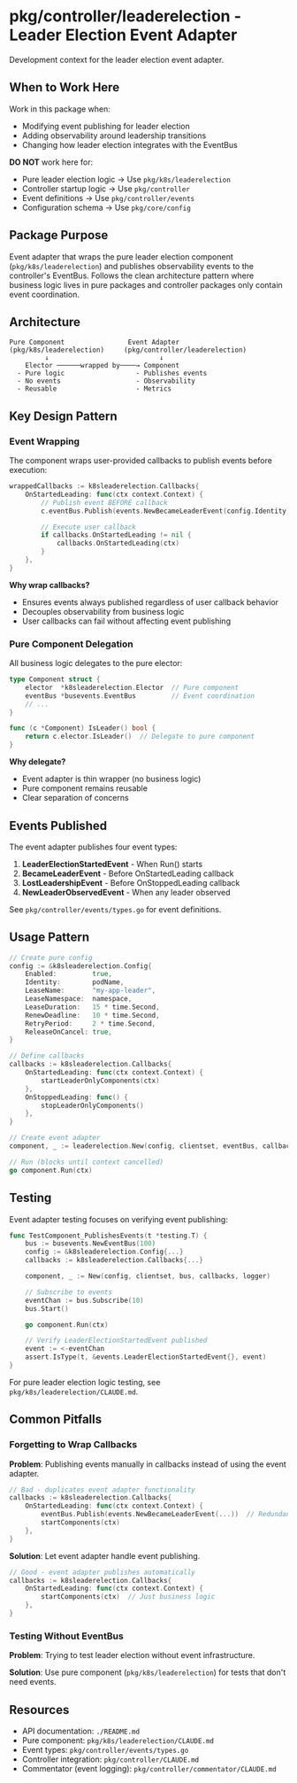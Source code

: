 # pkg/controller/leaderelection - Leader Election Event Adapter

Development context for the leader election event adapter.

## When to Work Here

Work in this package when:
- Modifying event publishing for leader election
- Adding observability around leadership transitions
- Changing how leader election integrates with the EventBus

**DO NOT** work here for:
- Pure leader election logic → Use `pkg/k8s/leaderelection`
- Controller startup logic → Use `pkg/controller`
- Event definitions → Use `pkg/controller/events`
- Configuration schema → Use `pkg/core/config`

## Package Purpose

Event adapter that wraps the pure leader election component (`pkg/k8s/leaderelection`) and publishes observability events to the controller's EventBus. Follows the clean architecture pattern where business logic lives in pure packages and controller packages only contain event coordination.

## Architecture

```
Pure Component                Event Adapter
(pkg/k8s/leaderelection)     (pkg/controller/leaderelection)
         ↓                            ↓
    Elector ──────wrapped by────→ Component
  - Pure logic                  - Publishes events
  - No events                   - Observability
  - Reusable                    - Metrics
```

## Key Design Pattern

### Event Wrapping

The component wraps user-provided callbacks to publish events before execution:

```go
wrappedCallbacks := k8sleaderelection.Callbacks{
    OnStartedLeading: func(ctx context.Context) {
        // Publish event BEFORE callback
        c.eventBus.Publish(events.NewBecameLeaderEvent(config.Identity))

        // Execute user callback
        if callbacks.OnStartedLeading != nil {
            callbacks.OnStartedLeading(ctx)
        }
    },
}
```

**Why wrap callbacks?**
- Ensures events always published regardless of user callback behavior
- Decouples observability from business logic
- User callbacks can fail without affecting event publishing

### Pure Component Delegation

All business logic delegates to the pure elector:

```go
type Component struct {
    elector  *k8sleaderelection.Elector  // Pure component
    eventBus *busevents.EventBus         // Event coordination
    // ...
}

func (c *Component) IsLeader() bool {
    return c.elector.IsLeader()  // Delegate to pure component
}
```

**Why delegate?**
- Event adapter is thin wrapper (no business logic)
- Pure component remains reusable
- Clear separation of concerns

## Events Published

The event adapter publishes four event types:

1. **LeaderElectionStartedEvent** - When Run() starts
2. **BecameLeaderEvent** - Before OnStartedLeading callback
3. **LostLeadershipEvent** - Before OnStoppedLeading callback
4. **NewLeaderObservedEvent** - When any leader observed

See `pkg/controller/events/types.go` for event definitions.

## Usage Pattern

```go
// Create pure config
config := &k8sleaderelection.Config{
    Enabled:         true,
    Identity:        podName,
    LeaseName:       "my-app-leader",
    LeaseNamespace:  namespace,
    LeaseDuration:   15 * time.Second,
    RenewDeadline:   10 * time.Second,
    RetryPeriod:     2 * time.Second,
    ReleaseOnCancel: true,
}

// Define callbacks
callbacks := k8sleaderelection.Callbacks{
    OnStartedLeading: func(ctx context.Context) {
        startLeaderOnlyComponents(ctx)
    },
    OnStoppedLeading: func() {
        stopLeaderOnlyComponents()
    },
}

// Create event adapter
component, _ := leaderelection.New(config, clientset, eventBus, callbacks, logger)

// Run (blocks until context cancelled)
go component.Run(ctx)
```

## Testing

Event adapter testing focuses on verifying event publishing:

```go
func TestComponent_PublishesEvents(t *testing.T) {
    bus := busevents.NewEventBus(100)
    config := &k8sleaderelection.Config{...}
    callbacks := k8sleaderelection.Callbacks{...}

    component, _ := New(config, clientset, bus, callbacks, logger)

    // Subscribe to events
    eventChan := bus.Subscribe(10)
    bus.Start()

    go component.Run(ctx)

    // Verify LeaderElectionStartedEvent published
    event := <-eventChan
    assert.IsType(t, &events.LeaderElectionStartedEvent{}, event)
}
```

For pure leader election logic testing, see `pkg/k8s/leaderelection/CLAUDE.md`.

## Common Pitfalls

### Forgetting to Wrap Callbacks

**Problem**: Publishing events manually in callbacks instead of using the event adapter.

```go
// Bad - duplicates event adapter functionality
callbacks := k8sleaderelection.Callbacks{
    OnStartedLeading: func(ctx context.Context) {
        eventBus.Publish(events.NewBecameLeaderEvent(...))  // Redundant!
        startComponents(ctx)
    },
}
```

**Solution**: Let event adapter handle event publishing.

```go
// Good - event adapter publishes automatically
callbacks := k8sleaderelection.Callbacks{
    OnStartedLeading: func(ctx context.Context) {
        startComponents(ctx)  // Just business logic
    },
}
```

### Testing Without EventBus

**Problem**: Trying to test leader election without event infrastructure.

**Solution**: Use pure component (`pkg/k8s/leaderelection`) for tests that don't need events.

## Resources

- API documentation: `./README.md`
- Pure component: `pkg/k8s/leaderelection/CLAUDE.md`
- Event types: `pkg/controller/events/types.go`
- Controller integration: `pkg/controller/CLAUDE.md`
- Commentator (event logging): `pkg/controller/commentator/CLAUDE.md`
